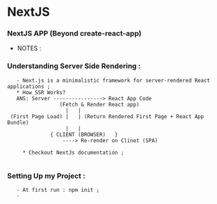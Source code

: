 # NextJS

### NextJS APP (Beyond create-react-app)

* NOTES :

###  Understanding Server Side Rendering :

```
   - Next.js is a minimalistic framework for server-rendered React applications ;
   * How SSR Works?
   ANS: Server ----------------> React App Code
                 (Fetch & Render React app)
                   |   |
 (First Page Load) |   | (Return Rendered First Page + React App Bundle)
                   |   | 
              { CLIENT (BROWSER)   }
                  ----> Re-render on Clinet (SPA)

     * Checkout NextJs documentation ;
     
```

### Setting Up my Project :

```
   - At first run : npm init ;
   - 


```
